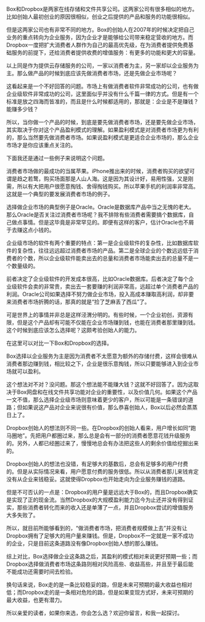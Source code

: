 Box和Dropbox是两家在线存储和文件共享公司。这两家公司有很多相似的地方。比如创始人最初创业的原因很相似，创业之后提供的产品和服务的功能很相似。

但是这两家公司也有非常不同的地方。Box的创始人在2007年的时候决定把自己业务的重点转向为企业服务，因为企业才是能够给公司带来稳定营收的地方。而Dropbox一度把扩大消费者人群作为自己的最高优先级，在为消费者提供免费基础服务的前提下，还给消费者提供收费的增值服务：有更多的功能和更大的容量。

以上同是作为提供云存储服务的公司，一家以消费者为主，另一家却以企业服务为主。那么做产品的时候到底应该先做消费者市场，还是先做企业市场呢？

这看起来是一个不好回答的问题。市场上有做消费者软件非常成功的公司，也有做企业级软件非常成功的公司，这里面似乎并没有什么千篇一律的方式。但是有一个标准是放之四海而皆准的，而且是什么时候都适用的，那就是：企业是不是赚钱？能赚多少钱？

所以，当你做一个产品的时候，到底是要先做消费者市场，还是要先做企业市场，其实取决于你对这个产品盈利模式的理解。如果盈利模式是对消费者市场更为有利的，那么当然要先做消费者市场。如果说盈利模式是更适合企业市场的，那么企业市场才是你应该重点关注的。

下面我还是通过一些例子来说明这个问题。

消费者市场做的最成功的当属苹果。iPhone推出来的时候，消费者购买的欲望可谓是趋之若鹜，购买场面那是人山人海。这是因为其设计好，易用性强，又是刚需，所以有大把用户很愿意掏钱、舍得掏钱购买。所以苹果手机的利润率非常高。这就是一个典型的要发展消费者市场的例子。

选择做企业市场的典型例子是Oracle。Oracle是数据库产品中当之无愧的老大。那么Oracle是否关注过消费者市场呢？我不排除有些消费者需要搞个数据库，自己做点事情。但是这毕竟是非常罕见的。即便有这样的客户，估计Oracle也不屑于去赚这点小钱的。

企业级市场的软件有两个重要的特点：第一是企业级软件的复杂性，比如数据库软件的复杂性，往往远远超过消费者市场的产品。第二是全球企业的个数远远低于消费者的个数，所以企业级软件能卖出去的总量和消费者市场能卖出去的总量不是一个数量级的。

前者决定了企业级软件的开发成本很高，比如Oracle数据库。后者决定了每个企业级软件会卖的非常贵，卖出去一套要赚的利润非常高，远超过单个消费者产品的利润。Oracle公司如果选择不努力做企业市场，投入高成本赚取高利润，却非要来消费者市场折腾的话，那真的就是“捡了芝麻丢了西瓜”了。

可是世界上的事情并非总是这样泾渭分明的。有些时候，一个企业初创，资源有限，但是这个产品却有可能不仅能在企业市场赚到钱，也能在消费者那里赚到钱。这个时候到底应该怎么选择呢？这颇考验创始人的能力。

在这里可以对比一下Box和Dropbox的选择。

Box选择以企业服务为主是因为消费者不太愿意为额外的存储付费，这样会很难从消费者那边赚到钱，相比较之下，企业是很乐意掏钱，所以只要能够进入到企业市场就可以盈利。

这个想法对不对？没问题。那这个想法能不能赚大钱？这就不好回答了。因为这取决于Box网盘和在线文件共享功能对企业的重要性，以及价值几何。如果这个产品一文不值，那么选择企业级市场则意味着更少的客户，所以可能是一条错误的道路；但如果说这产品对企业来说很有价值，那么恭喜创始人，Box以后必然会蒸蒸日上了。

Dropbox创始人的想法则不同一些。在Dropbox的创始人看来，用户增长如同“跑马圈地”。先把用户都圈过来，那么总是会有一部分的消费者愿意花钱升级服务的。另外，人都已经圈过来了，慢慢地总会有办法把这些人的剩余价值给挖掘出来的。

Dropbox创始人的想法也没错，有足够大的基数后，总会有足够多的用户付费的。但是从实际情况来看，用户愿意付费的服务很低。所以从消费者那儿来钱肯定没有从企业来钱稳妥。这就使得Dropbox也开始走向为企业服务赚钱的道路。

但是不可否认的一点是：Dropbox的用户量是远远大于Box的，而且Dropbox确实是实现了正的现金流。当然Dropbox的大规模盈利能力迄今为止还并没有得到证实，那些消费者转化而来的收入还是单薄了一点，并且Dropbox尝试的增值服务大多失败了。

所以，就目前所能够看到的，“做消费者市场，把消费者规模做上去”并没有让Dropbox拥有了足够大的用户量来赚钱。但是，Dropbox不一定就是一家不成功的企业，只是目前这条道路没有像Dropbox创始人想的那么赚钱。

综上对比，Box选择做企业这条路之后，其盈利的模式相对来说更好预期一些；而Dropbox选择做消费者市场这条路则相对风险高些、收益高些，并且至于最后能不能成功还需要时间去检验。

换句话来说，Box走的是一条比较稳妥的路，但是未来可预期的最大收益也相对低；而Dropbox走的是一条相对危险的路，但是如果变现方式好，未来可预期的最大收益，也更有潜力。

所以亲爱的读者，如果你来选，你会怎么选？欢迎你留言，和我一起探讨。